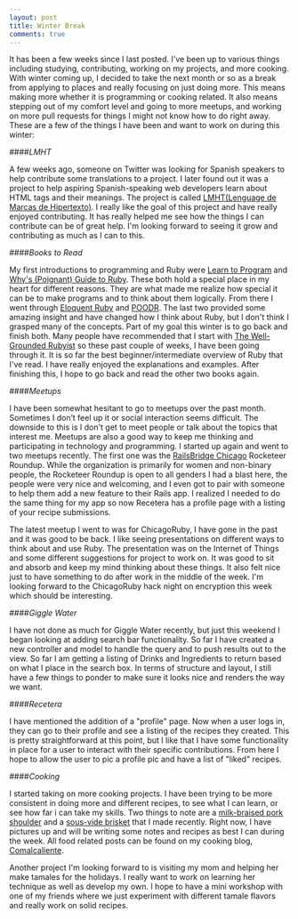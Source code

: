 ```yaml
---
layout: post
title: Winter Break
comments: true
---
```


It has been a few weeks since I last posted.  I've been up to various things including studying, contributing, working on my projects, and more cooking.  With winter coming up, I decided to take the next month or so as a break from applying to places and really focusing on just doing more.  This means making more whether it is programming or cooking related.  It also means stepping out of my comfort level and going to more meetups, and working on more pull requests for things I might not know how to do right away.  These are a few of the things I have been and want to work on during this winter:

####*LMHT*

A few weeks ago, someone on Twitter was looking for Spanish speakers to help contribute some translations to a project.  I later found out it was a project to help aspiring Spanish-speaking web developers learn about HTML tags and their meanings.  The project is called [LMHT(Lenguage de Marcas de Hipertexto)](https://lmht.github.io/). I really like the goal of this project and have really enjoyed contributing.  It has really helped me see how the things I can contribute can be of great help.  I'm looking forward to seeing it grow and contributing as much as I can to this.  

####*Books to Read*

My first introductions to programming and Ruby were [Learn to Program](https://pine.fm/LearnToProgram) and [Why's (Poignant) Guide to Ruby](http://poignant.guide/).  These both hold a special place in my heart for different reasons.  They are what made me realize how special it can be to make programs and to think about them logically.  From there I went through [Eloquent Ruby](http://amzn.com/0321584104) and [POODR](http://www.poodr.com/).  The last two provided some amazing insight and have changed how I think about Ruby, but I don't think I grasped many of the concepts. Part of my goal this winter is to go back and finish both.  Many people have recommended that I start with [The Well-Grounded Rubyist](http://amzn.com/1617291692) so these past couple of weeks, I have been going through it.  It is so far the best beginner/intermediate overview of Ruby that I've read.  I have really enjoyed the explanations and examples.  After finishing this, I hope to go back and read the other two books again.

####*Meetups*

I have been somewhat hesitant to go to meetups over the past month.  Sometimes I don’t feel up it or social interaction seems difficult.  The downside to this is I don't get to meet people or talk about the topics that interest me.  Meetups are also a good way to keep me thinking and participating in technology and programming. I started up again and went to two meetups recently.  The first one was the [RailsBridge Chicago](http://www.meetup.com/RailsBridgeChicago/) Rocketeer Roundup.  While the organization is primarily for women and non-binary people, the Rocketeer Roundup is open to all genders  I had a blast here, the people were very nice and welcoming, and I even got to pair with someone to help them add a new feature to their Rails app.  I realized I needed to do the same thing for my app so now Recetera has a profile page with a listing of your recipe submissions.

The latest meetup I went to was for ChicagoRuby, I have gone in the past and it was good to be back.  I like seeing presentations on different ways to think about and use Ruby.  The presentation was on the Internet of Things and some different suggestions for project to work on.  It was good to sit and absorb and keep my mind thinking about these things.  It also felt nice just to have something to do after work in the middle of the week.  I'm looking forward to the ChicagoRuby hack night on encryption this week which should be interesting.

####*Giggle Water*

I have not done as much for Giggle Water recently, but just this weekend I began looking at adding search bar functionality.  So far I have created a new controller and model to handle the query and to push results out to the view.   So far I am getting a listing of Drinks and Ingredients to return based on what I place in the search box.  In terms of structure and layout, I still have a few things to ponder to make sure it looks nice and renders the way we want.

####*Recetera*

I have mentioned the addition of a "profile" page.  Now when a user logs in, they can go to their profile and see a listing of the recipes they created.  This is pretty straightforward at this point, but I like that I have some functionality in place for a user to interact with their specific contributions.  From here I hope to allow the user to pic a profile pic and have a list of "liked" recipes.

####*Cooking*

I started taking on more cooking projects.  I have been trying to be more consistent in doing more and different recipes, to see what I can learn, or see how far i can take my skills.  Two things to note are a [milk-braised pork shoulder](http://www.comalcaliente.com/2015/11/pork-shoulder-braised-in-toasted-ancho.html) and a [sous-vide brisket](http://www.comalcaliente.com/2015/12/sous-vide-brisket.html) that I made recently.  Right now, I have pictures up and will be writing some notes and recipes as best I can during the week.  All food related posts can be found on my cooking blog, [Comalcaliente](http://www.comalcaliente.com/).

Another project I'm looking forward to is visiting my mom and helping her make tamales for the holidays.  I really want to work on learning her technique as well as develop my own.  I hope to have a mini workshop with one of my friends where we just experiment with different tamale flavors and really work on solid recipes.
